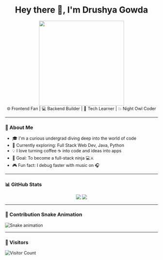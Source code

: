 <h1 align="center">Hey there 👋, I'm Drushya Gowda</h1>
<p align="center">
  <img src="https://i.pinimg.com/originals/8f/57/fc/8f57fc3bca263d0c7eb8e7a7c1c94d63.gif" width="280px" /><br>
  🌐 Frontend Fan | 💻 Backend Builder | 🧠 Tech Learner | 💥 Night Owl Coder
</p>

---

### 🚀 About Me

- 🎓 I'm a curious undergrad diving deep into the world of code  
- 🧠 Currently exploring: Full Stack Web Dev, Java, Python  
- 💡 I love turning coffee ☕ into code and ideas into apps  
- 🎯 Goal: To become a full-stack ninja 💻⚔️  
- 🎮 Fun fact: I debug faster with music on 🎧

---

### 📊 GitHub Stats

<p align="center">
  <img src="https://github-readme-stats.vercel.app/api?username=Drushyagowda17&show_icons=true&theme=tokyonight" />
  <img src="https://github-readme-stats.vercel.app/api/top-langs/?username=Drushyagowda17&layout=compact&theme=tokyonight" />
</p>

---

### 🐍 Contribution Snake Animation

![Snake animation](https://github.com/Drushyagowda17/Drushyagowda17/blob/output/github-contribution-grid-snake.svg)

---

### 👀 Visitors

![Visitor Count](https://komarev.com/ghpvc/?username=Drushyagowda17&color=blue&style=flat-square)
